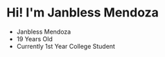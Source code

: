

# Hi! I'm Janbless Mendoza

- Janbless Mendoza
- 19 Years Old
- Currently 1st Year College Student






